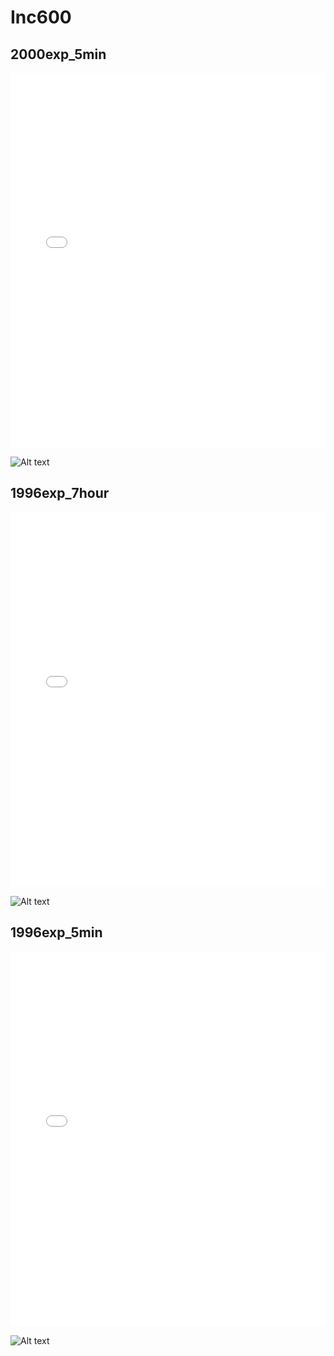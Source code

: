 # Inc600

## 2000exp_5min

<iframe src="../Inc600_2000exp_5min.html" width="100%" height="600px" frameborder="0"></iframe>

![Alt text](Inc600_2000exp_5min.png)

## 1996exp_7hour

<iframe src="../Inc600_1996exp_7hour.html" width="100%" height="600px" frameborder="0"></iframe>

![Alt text](Inc600_1996exp_7hour.png)

## 1996exp_5min

<iframe src="../Inc600_1996exp_5min.html" width="100%" height="600px" frameborder="0"></iframe>

![Alt text](Inc600_1996exp_5min.png)

